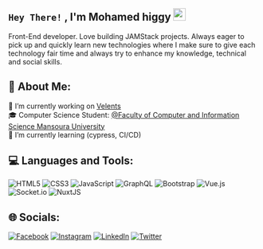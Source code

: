 ## `Hey There!` , I'm Mohamed higgy <img src="https://github.com/TheDudeThatCode/TheDudeThatCode/blob/master/Assets/Hi.gif" width="25" height="25"></img>

<p>Front-End developer. Love building JAMStack projects. Always eager to pick up and quickly learn new technologies where I make sure to give each technology fair time and always try to enhance my knowledge, technical and social skills.</p>

## 💫 About Me:
🔭 I’m currently working on [Velents](https://www.velents.com/)<br>🎓 Computer Science Student: [@Faculty of Computer and Information Science Mansoura University](https://www.mans.edu.eg/faculty-of-computing-and-information/235-programs/computing-and-information)<br>🌱 I’m currently learning (cypress, CI/CD)


## 💻 Languages and Tools:
![HTML5](https://img.shields.io/badge/html5-%23E34F26.svg?style=for-the-badge&logo=html5&logoColor=white) ![CSS3](https://img.shields.io/badge/css3-%231572B6.svg?style=for-the-badge&logo=css3&logoColor=white) ![JavaScript](https://img.shields.io/badge/javascript-%23323330.svg?style=for-the-badge&logo=javascript&logoColor=%23F7DF1E) ![GraphQL](https://img.shields.io/badge/-GraphQL-E10098?style=for-the-badge&logo=graphql&logoColor=white) ![Bootstrap](https://img.shields.io/badge/bootstrap-%23563D7C.svg?style=for-the-badge&logo=bootstrap&logoColor=white) ![Vue.js](https://img.shields.io/badge/vuejs-%2335495e.svg?style=for-the-badge&logo=vuedotjs&logoColor=%234FC08D) ![Socket.io](https://img.shields.io/badge/Socket.io-black?style=for-the-badge&logo=socket.io&badgeColor=010101) ![NuxtJS](https://img.shields.io/badge/Nuxt-black?style=for-the-badge&logo=nuxt.js&logoColor=white)


## 🌐 Socials:
[![Facebook](https://img.shields.io/badge/Facebook-%231877F2.svg?logo=Facebook&logoColor=white)](https://www.facebook.com/Hagooog/) [![Instagram](https://img.shields.io/badge/Instagram-%23E4405F.svg?logo=Instagram&logoColor=white)](https://www.instagram.com/mohamed__higgy/) [![LinkedIn](https://img.shields.io/badge/LinkedIn-%230077B5.svg?logo=linkedin&logoColor=white)](https://www.linkedin.com/in/mohamedhiggy/) [![Twitter](https://img.shields.io/badge/Twitter-%231DA1F2.svg?logo=Twitter&logoColor=white)](https://twitter.com/mohamed_higgy) 